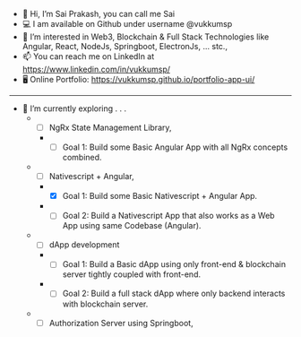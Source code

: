 - 👋 Hi, I’m Sai Prakash, you can call me Sai 
- 💻 I am available on Github under username @vukkumsp
- 👀 I’m interested in Web3, Blockchain & Full Stack Technologies like Angular, React, NodeJs, Springboot, ElectronJs, ... stc.,
- 📫 You can reach me on LinkedIn at https://www.linkedin.com/in/vukkumsp/
- 🖥️ Online Portfolio: https://vukkumsp.github.io/portfolio-app-ui/

---------------------------------------------------
- 🌱 I’m currently exploring . . .
  - - [ ]  NgRx State Management Library, 
     -  - [ ] Goal 1: Build some Basic Angular App with all NgRx concepts combined.
  - - [ ]  Nativescript + Angular, 
     -  - [x] Goal 1: Build some Basic Nativescript + Angular App.
     -  - [ ] Goal 2: Build a Nativescript App that also works as a Web App using same Codebase (Angular).
  - - [ ]  dApp development
     -  - [ ] Goal 1: Build a Basic dApp using only front-end & blockchain server tightly coupled with front-end.
     -  - [ ] Goal 2: Build a full stack dApp where only backend interacts with blockchain server.
  - - [ ]  Authorization Server using Springboot, 
<!-- - 🎨🖌️ Checkout my Art on Instagram @dopamine.artist https://www.instagram.com/dopamine.artist -->
<!-- - 💬 Ping me on Instagram @vukkumsp https://www.instagram.com/vukkumsp -->
<!--- - 💞️ I’m looking to collaborate on ... --->

<!-- - 🖥️ My Blog on Wordpress.com at https://expansionjournal.wordpress.com -->
<!---
vsaiprakash/vsaiprakash is a ✨ special ✨ repository because its `README.md` (this file) appears on your GitHub profile.
You can click the Preview link to take a look at your changes.

https://github.com/tchapi/markdown-cheatsheet/blob/master/README.md
--->
